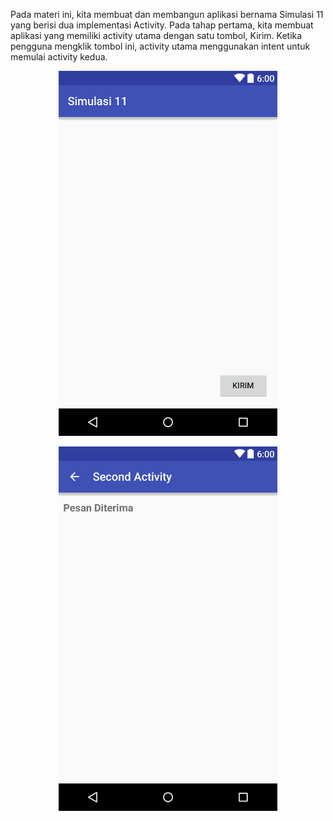 Pada materi ini, kita membuat dan membangun aplikasi bernama Simulasi 11 yang berisi dua implementasi Activity. 
Pada tahap pertama, kita membuat aplikasi yang memiliki activity utama dengan satu tombol, Kirim. Ketika pengguna mengklik tombol ini, activity utama menggunakan intent untuk memulai activity kedua.

<p align="center">
  <img src="https://github.com/adeclintonsitepu/mobileprogramming/blob/main/Simulasi%2011/layout-2023-06-15-225518.png" width="350" title="Preview">
</p>

<p align="center">
  <img src="https://github.com/adeclintonsitepu/mobileprogramming/blob/main/Simulasi%2011/layout-2023-06-15-225532.png" width="350" title="Preview">
</p>
